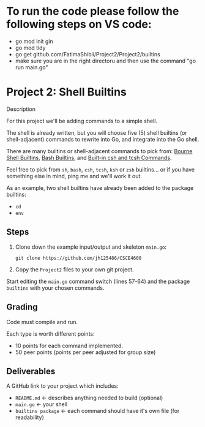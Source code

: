 # To run the code please follow the following steps on VS code:
- go mod init gin
- go mod tidy
- go get github.com/FatimaShibli/Project2/Project2/builtins
- make sure you are in the right directoru and then use the command "go run main.go"








# Project 2: Shell Builtins

 Description

For this project we'll be adding commands to a simple shell. 

The shell is already written, but you will choose five (5) shell builtins (or shell-adjacent) commands to rewrite into Go, and integrate into the Go shell.

There are many builtins or shell-adjacent commands to pick from: 
[Bourne Shell Builtins](https://www.gnu.org/software/bash/manual/html_node/Bourne-Shell-Builtins.html), 
[Bash Builtins](https://www.gnu.org/software/bash/manual/html_node/Bash-Builtins.html,), and 
[Built-in csh and tcsh Commands](https://docstore.mik.ua/orelly/linux/lnut/ch08_09.htm).

Feel free to pick from `sh`, `bash`, `csh`, `tcsh`, `ksh` or `zsh` builtins... or if you have something else in mind, ping me and we'll work it out.

As an example, two shell builtins have already been added to the package builtins:

- `cd`
- `env`

## Steps

1. Clone down the example input/output and skeleton `main.go`:

    `git clone https://github.com/jh125486/CSCE4600`
 
2. Copy the `Project2` files to your own git project.

Start editing the `main.go` command switch (lines 57-64) and the package `builtins` with your chosen commands.

## Grading

Code must compile and run.

Each type is worth different points:

- 10 points for each command implemented.
- 50 peer points (points per peer adjusted for group size)

## Deliverables

A GitHub link to your project which includes:

- `README.md` <- describes anything needed to build (optional)
- `main.go` <- your shell
- `builtins package` <- each command should have it's own file (for readability)
